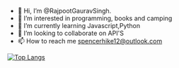 - 👋 Hi, I’m @RajpootGauravSingh.
- 👀 I’m interested in programming, books and camping
- 🌱 I’m currently learning Javascript,Python
- 💞️ I’m looking to collaborate on API'S
- 📫 How to reach me spencerhike12@outlook.com

<!---
RajpootGauravSingh/RajpootGauravSingh is a ✨ special ✨ repository because its `README.md` (this file) appears on your GitHub profile.
You can click the Preview link to take a look at your changes.
--->
[![Top Langs](https://github-readme-stats.vercel.app/api/top-langs/?username=RajpootGauravSingh)](https://github.com/RajpootGauravSingh/github-readme-stats)
